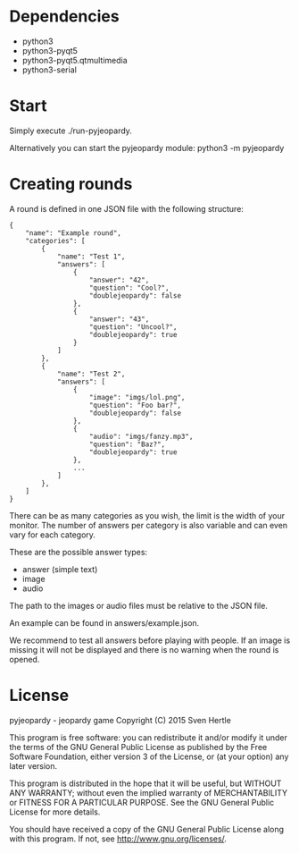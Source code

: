Dependencies
============

* python3
* python3-pyqt5
* python3-pyqt5.qtmultimedia
* python3-serial

Start
=====

Simply execute ./run-pyjeopardy.

Alternatively you can start the pyjeopardy module: python3 -m pyjeopardy

Creating rounds
===============

A round is defined in one JSON file with the following structure:

    {
        "name": "Example round",
        "categories": [
            {
                "name": "Test 1",
                "answers": [
                    {
                        "answer": "42",
                        "question": "Cool?",
                        "doublejeopardy": false
                    },
                    {
                        "answer": "43",
                        "question": "Uncool?",
                        "doublejeopardy": true
                    }
                ]
            },
            {
                "name": "Test 2",
                "answers": [
                    {
                        "image": "imgs/lol.png",
                        "question": "Foo bar?",
                        "doublejeopardy": false
                    },
                    {
                        "audio": "imgs/fanzy.mp3",
                        "question": "Baz?",
                        "doublejeopardy": true
                    },
                    ...
                ]
            },
        ]
    }

There can be as many categories as you wish, the limit is the width of your
monitor. The number of answers per category is also variable and can even vary
for each category.

These are the possible answer types:

 * answer (simple text)
 * image
 * audio

The path to the images or audio files must be relative to the JSON file.

An example can be found in answers/example.json.

We recommend to test all answers before playing with people. If an image is
missing it will not be displayed and there is no warning when the round is
opened.

License
=======

pyjeopardy - jeopardy game
Copyright (C) 2015  Sven Hertle

This program is free software: you can redistribute it and/or modify
it under the terms of the GNU General Public License as published by
the Free Software Foundation, either version 3 of the License, or
(at your option) any later version.

This program is distributed in the hope that it will be useful,
but WITHOUT ANY WARRANTY; without even the implied warranty of
MERCHANTABILITY or FITNESS FOR A PARTICULAR PURPOSE.  See the
GNU General Public License for more details.

You should have received a copy of the GNU General Public License
along with this program.  If not, see <http://www.gnu.org/licenses/>.
